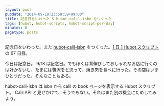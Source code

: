 ```yaml
---
layout: post
pubdate: "2014-09-18T23:59:59+09:00"
title: 記念日をいわった & hubot-calil-isbn をつくった
tags: [hubot, hubot-scripts, hubot-script-per-day]
minutes: 8
pagetype: posts
---
```

記念日をいわった。また [hubot-calil-isbn][gh:bouzuya/hubot-calil-isbn] をつくった。[1 日 1 Hubot スクリプト][hubot-script-per-day]の 67 日目。

今日は記念日。 9/18 は記念日。でもぼくは背伸びしておしゃれなお店に行くのは好かないし、たまには贅沢をと思って、焼き肉を食べに行った。その店はいまひとつだった。そんなこともある。

hubot-calil-isbn は isbn から calil の book ページを表示する Hubot スクリプト。 Calil API と見せかけて、そうでもない。それはまた別の機会にためしてみよう。

[gh:bouzuya/hubot-calil-isbn]: https://github.com/bouzuya/hubot-calil-isbn
[hubot-script-per-day]: http://blog.bouzuya.net/posts?tags=hubot-script-per-day
